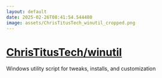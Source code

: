 ```yaml
---
layout: default
date: 2025-02-26T08:41:54.544480
image: assets/ChrisTitusTech_winutil_cropped.png
---
```


# [ChrisTitusTech/winutil](https://github.com/ChrisTitusTech/winutil)

Windows utility script for tweaks, installs, and customization
